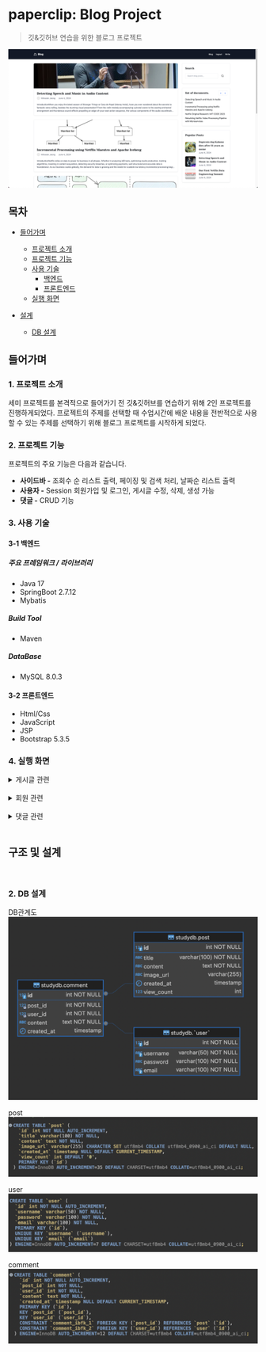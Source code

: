 # paperclip: Blog Project

> 깃&깃허브 연습을 위한 블로그 프로젝트

![메인 화면](src/main/resources/image/메인화면2.png)

## 목차

- [들어가며](#들어가며)

  - [프로젝트 소개](#1-프로젝트-소개)
  - [프로젝트 기능](#2-프로젝트-기능)
  - [사용 기술](#3-사용-기술)
    - [백엔드](#3-1-백엔드)
    - [프론트엔드](#3-2-프론트엔드)
  - [실행 화면](#4-실행-화면)

- [설계](#구조-및-설계)
  - [DB 설계](#2-db-설계)

## 들어가며

### 1. 프로젝트 소개

세미 프로젝트를 본격적으로 들어가기 전 깃&깃허브를 연습하기 위해 2인 프로젝트를 진행하게되었다. 프로젝트의 주제를 선택할 때 수업시간에 배운 내용을 전반적으로 사용할 수 있는 주제를 선택하기 위해 블로그 프로젝트를 시작하게 되었다.

### 2. 프로젝트 기능

프로젝트의 주요 기능은 다음과 같습니다.

- **사이드바 -** 조회수 순 리스트 출력, 페이징 및 검색 처리, 날짜순 리스트 출력
- **사용자 -** Session 회원가입 및 로그인, 게시글 수정, 삭제, 생성 가능
- **댓글 -** CRUD 기능

### 3. 사용 기술

#### 3-1 백엔드

##### 주요 프레임워크 / 라이브러리

- Java 17
- SpringBoot 2.7.12
- Mybatis

##### Build Tool

- Maven

##### DataBase

- MySQL 8.0.3

#### 3-2 프론트엔드

- Html/Css
- JavaScript
- JSP
- Bootstrap 5.3.5

### 4. 실행 화면

  <details>
    <summary>게시글 관련</summary>   
       
    
  **1. 메인 페이지**   
  ![image](/src/main/resources/image/메인페이지.png)
  게시글의 요약된 내용을 볼 수 있습니다.
     
  **2. 게시글 등록**   
  ![image](src/main/resources/image/게시글등록.png)   
  로그인한 사용자만 수정버튼이 보이고 수정할 수 있다.   
     
  **3. 게시글 수정**   
  ![image](src/main/resources/image/게시글수정.png)   
  
  본인이 작성한 글만 수정 및 삭제가 가능하다.   
     
   **4. 게시글 상세**   
  ![image](src/main/resources/image/게시글상세.png)   
  로그인이 되어있을 때는 수정 삭제 버튼을 누를 수 있다.
     
     
  </details>
  <br/>   
  
  <details>
    <summary>회원 관련</summary>   
     
  **1. 회원가입 화면**   
  ![image](src/main/resources/image/회원가입화면.png)   
  유저의 아이디와 비밀번호를 db에 저장한다.
     
  **2. 로그인 화면**   
  ![image](src/main/resources/image/로그인화면.png)
  유저의 아이디와 비밀번호가 db에 있는 것과 비교하여 같으면 Success 다르면 Fail 알람을 띄워준다.
     
     
           
  </details>
  <br/>   
  
  <details>
    <summary>댓글 관련</summary>   
       
  **1. 댓글 작성 화면**     
  ![image](src/main/resources/image/댓글수정.png)      
  댓글은 로그인 한 사용자만 달 수 있다.
   
           
  </details>
  <br/>   
 
   
## 구조 및 설계

 </details>   
 <br/>    
   
     
 ### 2. DB 설계

DB관계도
![erd 3차 2022-01-03](src/main/resources/image/erd.png)

post
![posts 테이블 db 설계](src/main/resources/image/post.png)

user
![user 테이블 db 설계](src/main/resources/image/user.png)

comment
![comment 테이블 db 설계](src/main/resources/image/comment.png)

<br/>
